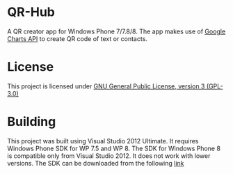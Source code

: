 QR-Hub
======

A QR creator app for Windows Phone 7/7.8/8. The app makes use of [Google Charts API](https://developers.google.com/chart/) to create QR code of text or contacts.

License 
========

This project is licensed under [GNU General Public License, version 3 (GPL-3.0)](http://www.gnu.org/licenses/gpl-3.0.txt)

Building
========
This project was built using Visual Studio 2012 Ultimate. It requires Windows Phone SDK for WP 7.5 and WP 8. The SDK for Windows Phone 8 is compatible only from Visual Studio 2012. It does not work with lower versions. The SDK can be downloaded from the following [link](http://developer.windowsphone.com/en-us/downloadsdk)
